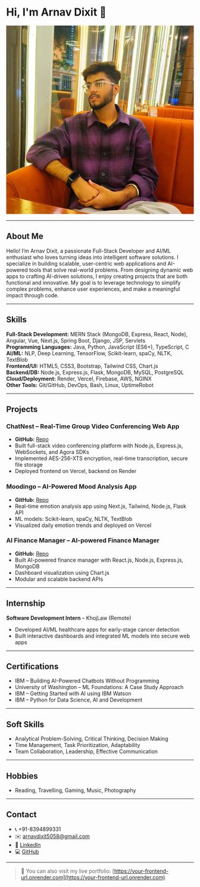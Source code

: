# Hi, I'm Arnav Dixit 👋

![Profile Image](frontend/public/profile.jpg)

---

## About Me

Hello! I’m Arnav Dixit, a passionate Full-Stack Developer and AI/ML enthusiast who loves turning ideas into intelligent software solutions. I specialize in building scalable, user-centric web applications and AI-powered tools that solve real-world problems. From designing dynamic web apps to crafting AI-driven solutions, I enjoy creating projects that are both functional and innovative. My goal is to leverage technology to simplify complex problems, enhance user experiences, and make a meaningful impact through code.

---

## Skills

**Full-Stack Development:** MERN Stack (MongoDB, Express, React, Node), Angular, Vue, Next.js, Spring Boot, Django, JSP, Servlets  
**Programming Languages:** Java, Python, JavaScript (ES6+), TypeScript, C  
**AI/ML:** NLP, Deep Learning, TensorFlow, Scikit-learn, spaCy, NLTK, TextBlob  
**Frontend/UI:** HTML5, CSS3, Bootstrap, Tailwind CSS, Chart.js  
**Backend/DB:** Node.js, Express.js, Flask, MongoDB, MySQL, PostgreSQL  
**Cloud/Deployment:** Render, Vercel, Firebase, AWS, NGINX  
**Other Tools:** Git/GitHub, DevOps, Bash, Linux, UptimeRobot  

---

## Projects

### **ChatNest** – Real-Time Group Video Conferencing Web App  
- **GitHub:** [Repo](https://github.com/arnavdixit25/ChatNest)  
- Built full-stack video conferencing platform with Node.js, Express.js, WebSockets, and Agora SDKs  
- Implemented AES-256-XTS encryption, real-time transcription, secure file storage  
- Deployed frontend on Vercel, backend on Render  

### **Moodingo** – AI-Powered Mood Analysis App  
- **GitHub:** [Repo](#)  
- Real-time emotion analysis app using Next.js, Tailwind, Node.js, Flask API  
- ML models: Scikit-learn, spaCy, NLTK, TextBlob  
- Visualized daily emotion trends and deployed on Vercel  

### **AI Finance Manager** – AI-powered Finance Manager  
- **GitHub:** [Repo](#)  
- Built AI-powered finance manager with React.js, Node.js, Express.js, MongoDB  
- Dashboard visualization using Chart.js  
- Modular and scalable backend APIs  

---

## Internship
**Software Development Intern** – KhojLaw (Remote)  
- Developed AI/ML healthcare apps for early-stage cancer detection  
- Built interactive dashboards and integrated ML models into secure web apps  

---

## Certifications
- IBM – Building AI-Powered Chatbots Without Programming  
- University of Washington – ML Foundations: A Case Study Approach  
- IBM – Getting Started with AI using IBM Watson  
- IBM – Python for Data Science, AI and Development  

---

## Soft Skills
- Analytical Problem-Solving, Critical Thinking, Decision Making  
- Time Management, Task Prioritization, Adaptability  
- Team Collaboration, Leadership, Effective Communication  

---

## Hobbies
- Reading, Travelling, Gaming, Music, Photography  

---

## Contact
- 📞 +91-8394899331  
- ✉️ arnavdixit5058@gmail.com  
- 🔗 [LinkedIn](https://linkedin.com/in/thearnavdixit)  
- 💻 [GitHub](https://github.com/arnavdixit25)  

---

> 💬 You can also visit my live portfolio: [https://your-frontend-url.onrender.com](https://your-frontend-url.onrender.com)
